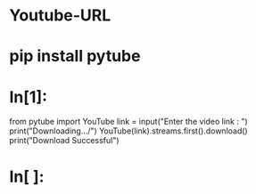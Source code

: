 # Youtube-URL

# pip install pytube


# In[1]:


from pytube import YouTube
link = input("Enter the video link : ")
print("Downloading.../")
YouTube(link).streams.first().download()
print("Download Successful")


# In[ ]:



